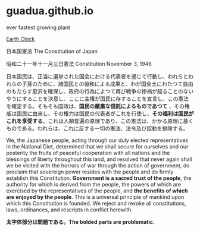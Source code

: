 # guadua.github.io
ever fastest growing plant

[Earth Clock](earthclock.html)

日本国憲法
The Constitution of Japan

昭和二十一年十一月三日憲法
Constitution November 3, 1946

日本国民は、正当に選挙された国会における代表者を通じて行動し、われらとわれらの子孫のために、諸国民との協和による成果と、わが国全土にわたつて自由のもたらす恵沢を確保し、政府の行為によつて再び戦争の惨禍が起ることのないやうにすることを決意し、ここに主権が国民に存することを宣言し、この憲法を確定する。そもそも国政は、<b>国民の厳粛な信託によるものであつて</b> 、その権威は国民に由来し、その権力は国民の代表者がこれを行使し、<b>その福利は国民がこれを享受する</b>。これは人類普遍の原理であり、この憲法は、かかる原理に基くものである。われらは、これに反する一切の憲法、法令及び詔勅を排除する。

We, the Japanese people, acting through our duly elected representatives in the National Diet, determined that we shall secure for ourselves and our posterity the fruits of peaceful cooperation with all nations and the blessings of liberty throughout this land, and resolved that never again shall we be visited with the horrors of war through the action of government, do proclaim that sovereign power resides with the people and do firmly establish this Constitution. <b>Government is a sacred trust of the people</b>, the authority for which is derived from the people, the powers of which are exercised by the representatives of the people, and <b>the benefits of which are enjoyed by the people</b>. This is a universal principle of mankind upon which this Constitution is founded. We reject and revoke all constitutions, laws, ordinances, and rescripts in conflict herewith.

<b>太字体部分は問題である。The bolded parts are problematic. </b>

<!--
[1^]: 厳粛な信託は国民との対話によって行われる。出生後最初の相互作用は乳幼児を見る医師、看護師、そして母あるいは家族との間にあり、帰宅後は家事であるだけでなく、最初の労働である。全ての家事は、労働である。The trust can be established only by conversation between government and the citizen. The first interaction of human being after birth is with doctors, nurses, and the mother, or family, and after going back to home it is not only a housework but the first labour. Every housework is labour.

[2^]: 全てを福利だと国民に押し付けてはいけない。政府も過ちを犯す。 The goverment should not force everithing as benefit to the citizen. Government also make mistakes.
-->

